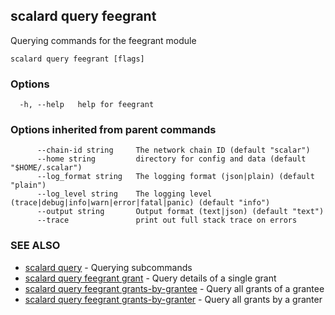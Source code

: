 ## scalard query feegrant

Querying commands for the feegrant module

```
scalard query feegrant [flags]
```

### Options

```
  -h, --help   help for feegrant
```

### Options inherited from parent commands

```
      --chain-id string     The network chain ID (default "scalar")
      --home string         directory for config and data (default "$HOME/.scalar")
      --log_format string   The logging format (json|plain) (default "plain")
      --log_level string    The logging level (trace|debug|info|warn|error|fatal|panic) (default "info")
      --output string       Output format (text|json) (default "text")
      --trace               print out full stack trace on errors
```

### SEE ALSO

- [scalard query](scalard_query.md) - Querying subcommands
- [scalard query feegrant grant](scalard_query_feegrant_grant.md) - Query details of a single grant
- [scalard query feegrant grants-by-grantee](scalard_query_feegrant_grants-by-grantee.md) - Query all grants of a grantee
- [scalard query feegrant grants-by-granter](scalard_query_feegrant_grants-by-granter.md) - Query all grants by a granter

